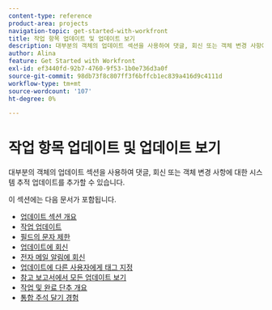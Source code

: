 ```yaml
---
content-type: reference
product-area: projects
navigation-topic: get-started-with-workfront
title: 작업 항목 업데이트 및 업데이트 보기
description: 대부분의 객체의 업데이트 섹션을 사용하여 댓글, 회신 또는 객체 변경 사항에 대한 시스템 추적 업데이트를 추가할 수 있습니다.
author: Alina
feature: Get Started with Workfront
exl-id: ef3440fd-92b7-4760-9f53-1b0e736d3a0f
source-git-commit: 98db73f8c807ff3f6bffcb1ec839a416d9c4111d
workflow-type: tm+mt
source-wordcount: '107'
ht-degree: 0%

---
```


# 작업 항목 업데이트 및 업데이트 보기

대부분의 객체의 업데이트 섹션을 사용하여 댓글, 회신 또는 객체 변경 사항에 대한 시스템 추적 업데이트를 추가할 수 있습니다.

이 섹션에는 다음 문서가 포함됩니다.

* [업데이트 섹션 개요](../../workfront-basics/updating-work-items-and-viewing-updates/updates-tab-overview.md)
* [작업 업데이트](../../workfront-basics/updating-work-items-and-viewing-updates/update-work.md)
* [필드의 문자 제한](../../workfront-basics/updating-work-items-and-viewing-updates/character-limits-in-fields.md)
* [업데이트에 회신](../../workfront-basics/updating-work-items-and-viewing-updates/reply-to-updates.md)
* [전자 메일 알림에 회신](../../workfront-basics/updating-work-items-and-viewing-updates/reply-to-email-notifications.md)
* [업데이트에 다른 사용자에게 태그 지정](../../workfront-basics/updating-work-items-and-viewing-updates/tag-others-on-updates.md)
* [참고 보고서에서 모든 업데이트 보기](../../workfront-basics/updating-work-items-and-viewing-updates/view-all-updates-in-a-report.md)
* [작업 및 완료 단추 개요](../../workfront-basics/updating-work-items-and-viewing-updates/work-on-it-and-done-buttons-accept-complete-work.md)
* [통합 주석 달기 경험](../../workfront-basics/updating-work-items-and-viewing-updates/unified-commenting-experience.md)
